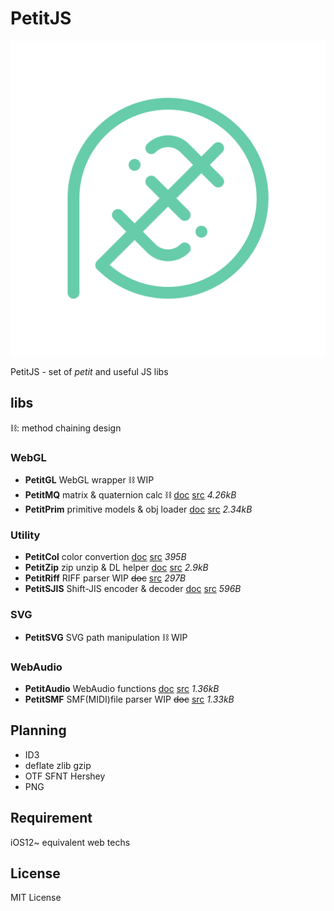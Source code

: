 # PetitJS

![icon](img/icon.svg)

PetitJS - set of *petit* and useful JS libs

## libs

⛓: method chaining design

### WebGL

- **PetitGL** WebGL wrapper ⛓ WIP
- **PetitMQ** matrix & quaternion calc ⛓ [doc](docs/mq.md) [src](mq.mjs) *4.26kB*
- **PetitPrim** primitive models & obj loader [doc](docs/prim.md) [src](prim.mjs) *2.34kB*

### Utility

- **PetitCol** color convertion [doc](docs/col.md) [src](col.mjs) *395B*
- **PetitZip** zip unzip & DL helper [doc](docs/zip.md) [src](zip.mjs) *2.9kB*
- **PetitRiff** RIFF parser WIP ~~doc~~ [src](riff.mjs) *297B*
- **PetitSJIS** Shift-JIS encoder & decoder [doc](docs/sjis.md) [src](sjis.mjs) *596B*

### SVG

- **PetitSVG** SVG path manipulation ⛓ WIP

### WebAudio

- **PetitAudio** WebAudio functions [doc](docs/audio.md) [src](audio.mjs) *1.36kB*
- **PetitSMF** SMF(MIDI)file parser WIP ~~doc~~ [src](riff.mjs) *1.33kB*

## Planning

- ID3
- deflate zlib gzip
- OTF SFNT Hershey
- PNG

## Requirement

iOS12~ equivalent web techs

## License

MIT License
